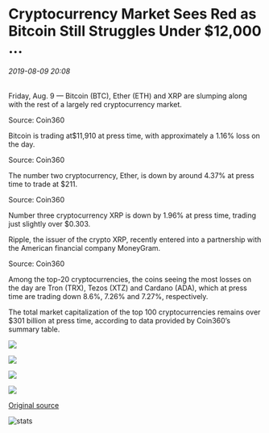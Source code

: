 # Cryptocurrency Market Sees Red as Bitcoin Still Struggles Under $12,000 ...

###### 2019-08-09 20:08

Friday, Aug. 9 — Bitcoin (BTC), Ether (ETH) and XRP are slumping along with the rest of a largely red cryptocurrency market.

Source: Coin360

Bitcoin is trading at$11,910 at press time, with approximately a 1.16% loss on the day.

Source: Coin360

The number two cryptocurrency, Ether, is down by around 4.37% at press time to trade at $211.

Source: Coin360

Number three cryptocurrency XRP is down by 1.96% at press time, trading just slightly over $0.303.

Ripple, the issuer of the crypto XRP, recently entered into a partnership with the American financial company MoneyGram.

Source: Coin360

Among the top-20 cryptocurrencies, the coins seeing the most losses on the day are Tron (TRX), Tezos (XTZ) and Cardano (ADA), which at press time are trading down 8.6%, 7.26% and 7.27%, respectively.

The total market capitalization of the top 100 cryptocurrencies remains over $301 billion at press time, according to data provided by Coin360’s summary table.

![](https://s3.cointelegraph.com/storage/uploads/view/6960be3f7a36ea42048b27be87a6a95d.png)

![](https://s3.cointelegraph.com/storage/uploads/view/4ccac69efe0d6c458163a3bd7eb4a092.png)

![](https://s3.cointelegraph.com/storage/uploads/view/7841addea66770a55d5b81a7f9647e2a.png)

![](https://s3.cointelegraph.com/storage/uploads/view/85edff3bcf61eb93a4ad6eb653ffaf06.png)

[Original source](https://cointelegraph.com/news/cryptocurrency-market-sees-red-as-bitcoin-still-struggles-under-12-000)

![stats](https://c.statcounter.com/11760860/0/a89fa40b/1/ "stats")